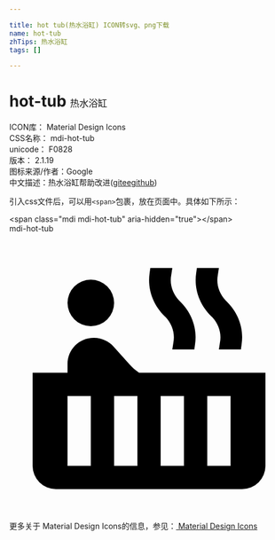 ```yaml
---

title: hot tub(热水浴缸) ICON转svg、png下载
name: hot-tub
zhTips: 热水浴缸
tags: []

---
```


# hot-tub  <small style="font-size: 60%;font-weight: 100">热水浴缸</small>


<div class="detail-page">
<p>
<span>
ICON库：
<span class="badge-secondary badge">Material Design Icons</span> 
</span>
<br/>
<span>
CSS名称：
<span class="badge-secondary badge">mdi-hot-tub</span> 
</span>
<br/>
<span>
unicode：
<span class="badge-secondary badge">F0828</span> 
<copy-btn content='F0828' btn-title=""></copy-btn>
<copy-btn :content='String.fromCodePoint(parseInt("F0828", 16))' btn-title="复制U"></copy-btn>
</span>
<br/>
<span>
版本：
<span class="badge-secondary badge">2.1.19</span> 
</span>
<br/>
<span>图标来源/作者：<span class="badge-light badge">Google</span></span> 
<br/>
<span class="zh-detail">中文描述：<span class="badge-primary badge">热水浴缸</span><span class="help-link"><span>帮助改进</span>(<a href="https://gitee.com/liuwave/icon-helper/edit/master/json/material/hot-tub.json" target="_blank" rel="noopener noreferrer">gitee</a><a href="https://github.com/liuwave/icon-helper/edit/master/json/material/hot-tub.json" target="_blank" rel="noopener noreferrer">github</a></span>)</span><br/>
</p>
</div>
<div class="alert alert-dark">
  <i class="mdi mdi-hot-tub mdi-48px"></i>
  <i class="mdi mdi-hot-tub mdi-36px"></i>
  <i class="mdi mdi-hot-tub mdi-24px"></i>
  <i class="mdi mdi-hot-tub mdi-18px"></i>
</div>
<div>
  <p>引入css文件后，可以用<code>&lt;span&gt;</code>包裹，放在页面中。具体如下所示：    
  </p>
  <div class="alert alert-primary" style="font-size: 14px">
    &lt;span class="mdi mdi-hot-tub" aria-hidden="true"&gt;&lt;/span&gt;
    <copy-btn content='<span class="mdi mdi-hot-tub" aria-hidden="true"></span>'></copy-btn>
  </div>
  <div class="alert alert-secondary">
    <i class="mdi mdi-hot-tub"
    style="font-size: 24px"
    aria-hidden="true"></i> mdi-hot-tub
    <copy-btn content="mdi-hot-tub" btn-title="复制图标名称"></copy-btn>
  </div>
</div>
<div id="svg" class="svg-wrap">
<svg xmlns="http://www.w3.org/2000/svg" viewBox="0 0 24 24"><path d="M7,4A2,2 0 0,1 9,6A2,2 0 0,1 7,8A2,2 0 0,1 5,6A2,2 0 0,1 7,4M11.15,12H22V20A2,2 0 0,1 20,22H4A2,2 0 0,1 2,20V12H5V11.25C5,10 6,9 7.25,9H7.28C7.62,9 7.95,9.09 8.24,9.23C8.5,9.35 8.74,9.5 8.93,9.73L10.33,11.28C10.56,11.54 10.84,11.78 11.15,12M7,20V14H5V20H7M11,20V14H9V20H11M15,20V14H13V20H15M19,20V14H17V20H19M18.65,5.86C19.68,6.86 20.16,8.21 19.95,9.57L19.89,10H18L18.09,9.41C18.24,8.62 18,7.83 17.42,7.21L17.35,7.15C16.32,6.14 15.85,4.79 16.05,3.43L16.11,3H18L17.91,3.59C17.76,4.38 18,5.17 18.58,5.79L18.65,5.86M14.65,5.86C15.68,6.86 16.16,8.21 15.95,9.57L15.89,10H14L14.09,9.41C14.24,8.62 14,7.83 13.42,7.21L13.35,7.15C12.32,6.14 11.85,4.79 12.05,3.43L12.11,3H14L13.91,3.59C13.76,4.38 14,5.17 14.58,5.79L14.65,5.86Z" /></svg>
</div>
<detail full-name='mdi-hot-tub'></detail>
    
<div><p>更多关于 Material Design Icons的信息，参见：<a target="_blank" href="https://iconhelper.cn/material.html"> Material Design Icons</a>
</p></div>

